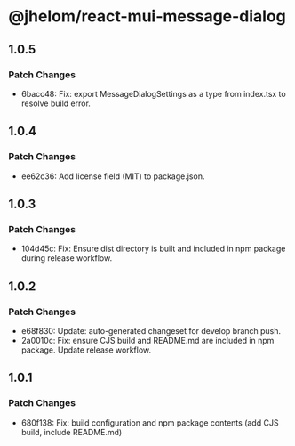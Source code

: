 # @jhelom/react-mui-message-dialog

## 1.0.5

### Patch Changes

- 6bacc48: Fix: export MessageDialogSettings as a type from index.tsx to resolve build error.

## 1.0.4

### Patch Changes

- ee62c36: Add license field (MIT) to package.json.

## 1.0.3

### Patch Changes

- 104d45c: Fix: Ensure dist directory is built and included in npm package during release workflow.

## 1.0.2

### Patch Changes

- e68f830: Update: auto-generated changeset for develop branch push.
- 2a0010c: Fix: ensure CJS build and README.md are included in npm package. Update release workflow.

## 1.0.1

### Patch Changes

- 680f138: Fix: build configuration and npm package contents (add CJS build, include README.md)
